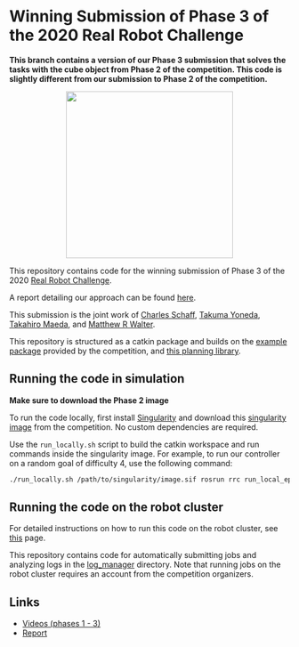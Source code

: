 Winning Submission of Phase 3 of the 2020 Real Robot Challenge
==============================================================

**This branch contains a version of our Phase 3 submission that solves the tasks with the cube object from Phase 2 of the competition. This code is slightly different from our submission to Phase 2 of the competition.**

<p align="center">
  <img width="300" height="300" src="https://i.imgur.com/7Nbowfm.gif">
</p>

This repository contains code for the winning submission of Phase 3 of the 2020 [Real Robot Challenge](https://real-robot-challenge.com).

A report detailing our approach can be found [here](http://arxiv.org/abs/2101.02842).

This submission is the joint work of
[Charles Schaff](https://ttic.uchicago.edu/~cbschaff/),
[Takuma Yoneda](https://takuma-ynd.github.io/about/),
[Takahiro Maeda](https://github.com/meaten), and
[Matthew R Walter](https://ttic.uchicago.edu/~mwalter/).


This repository is structured as a catkin package and builds on the
[example package](https://github.com/rr-learning/rrc_example_package) provided by the competition,
and [this planning library](https://github.com/yijiangh/pybullet_planning).


## Running the code in simulation

**Make sure to download the Phase 2 image**

To run the code locally, first install [Singularity](https://sylabs.io/guides/3.5/user-guide/quick_start.html)
and download this [singularity image](https://people.tuebingen.mpg.de/felixwidmaier/realrobotchallenge/robot_phase/singularity.html#singularity-download-image)
from the competition. No custom dependencies are required.

Use the `run_locally.sh` script to build the catkin workspace and run commands
inside the singularity image.
For example, to run our controller on a random goal of difficulty 4, use the following command:
```bash
./run_locally.sh /path/to/singularity/image.sif rosrun rrc run_local_episode.py 4
```


## Running the code on the robot cluster

For detailed instructions on how to run this code on the robot cluster, see [this](https://people.tuebingen.mpg.de/felixwidmaier/realrobotchallenge/robot_phase/submission_system.html) page.

This repository contains code for automatically submitting jobs and analyzing logs in the [log_manager](https://github.com/ripl-ttic/rrc_phase_3/tree/cleanup/log_manager) directory.
Note that running jobs on the robot cluster requires an account from the competition organizers.

## Links
- [Videos (phases 1 - 3)](https://youtube.com/playlist?list=PLBUWL2_ywUvE_czrinTTRqqzNu86mYuOV)
- [Report](http://arxiv.org/abs/2101.02842)
